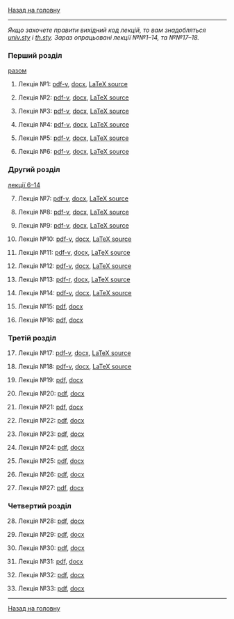 <!--DEBUG-->

[Назад на головну](../README.md)

---

_Якщо захочете правити вихідний код лекцій, то вам знадобляться [univ.sty](univ.sty) і [th.sty](th.sty)._
_Зараз опрацьовані лекції №№1&ndash;14, та №№17&ndash;18._

### Перший розділ

[разом](ch-1-v.pdf)

1. Лекція №1: [pdf-v](1-v.pdf), [docx](1.docx), [LaTeX source](1.tex)

2. Лекція №2: [pdf-v](2-v.pdf), [docx](2.docx), [LaTeX source](2.tex)

3. Лекція №3: [pdf-v](3-v.pdf), [docx](3.docx), [LaTeX source](3.tex)

4. Лекція №4: [pdf-v](4-v.pdf), [docx](4.docx), [LaTeX source](4.tex)

5. Лекція №5: [pdf-v](5-v.pdf), [docx](5.docx), [LaTeX source](5.tex)

6. Лекція №6: [pdf-v](6-v.pdf), [docx](6.docx), [LaTeX source](6.tex)

### Другий розділ

[лекції 6&ndash;14](ch-2-v.pdf)

7. Лекція №7: [pdf-v](7-v.pdf), [docx](7.docx), [LaTeX source](7.tex)

8. Лекція №8: [pdf-v](8-v.pdf), [docx](8.docx), [LaTeX source](8.tex)

9. Лекція №9: [pdf-v](9-v.pdf), [docx](9.docx), [LaTeX source](9.tex)

10. Лекція №10: [pdf-v](10-v.pdf), [docx](10.docx), [LaTeX source](10.tex)

11. Лекція №11: [pdf-v](11-v.pdf), [docx](11.docx), [LaTeX source](11.tex)

12. Лекція №12: [pdf-v](12-v.pdf), [docx](12.docx), [LaTeX source](12.tex)

13. Лекція №13: [pdf-r](13-v.pdf), [docx](13.docx), [LaTeX source](13.tex)

14. Лекція №14: [pdf-v](14-v.pdf), [docx](14.docx), [LaTeX source](14.tex)

15. Лекція №15: [pdf](15.pdf), [docx](15.docx)

16. Лекція №16: [pdf](16.pdf), [docx](16.docx)

### Третій розділ

17. Лекція №17: [pdf-v](17-v.pdf), [docx](17.docx), [LaTeX source](17.tex)

18. Лекція №18: [pdf-v](18-v.pdf), [docx](18.docx), [LaTeX source](18.tex)

19. Лекція №19: [pdf](19.pdf), [docx](19.docx)

20. Лекція №20: [pdf](20.pdf), [docx](20.docx)

21. Лекція №21: [pdf](21.pdf), [docx](21.docx)

22. Лекція №22: [pdf](22.pdf), [docx](22.docx)

23. Лекція №23: [pdf](23.pdf), [docx](23.docx)

24. Лекція №24: [pdf](24.pdf), [docx](24.docx)

25. Лекція №25: [pdf](25.pdf), [docx](25.docx)

26. Лекція №26: [pdf](26.pdf), [docx](26.docx)

27. Лекція №27: [pdf](27.pdf), [docx](27.docx)

### Четвертий розділ

28. Лекція №28: [pdf](28.pdf), [docx](28.docx)

29. Лекція №29: [pdf](29.pdf), [docx](29.docx)

30. Лекція №30: [pdf](30.pdf), [docx](30.docx)

31. Лекція №31: [pdf](31.pdf), [docx](31.docx)

32. Лекція №32: [pdf](32.pdf), [docx](32.docx)

33. Лекція №33: [pdf](33.pdf), [docx](33.docx)

---

[Назад на головну](../README.md)
